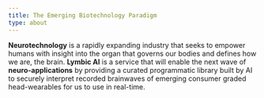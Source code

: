 ```yaml
---
title: The Emerging Biotechnology Paradigm
type: about
---
```


**Neurotechnology** is a rapidly expanding industry that seeks to empower humans with insight into the organ that governs our bodies and defines how we are, the brain. **Lymbic AI** is a service that will enable the next wave of **neuro-applications** by providing a curated programmatic library built by AI to securely interpret recorded brainwaves of emerging consumer graded head-wearables for us to use in real-time.
